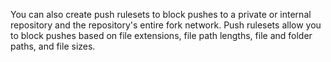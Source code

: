 You can also create push rulesets to block pushes to a private or internal repository and the repository's entire fork network. Push rulesets allow you to block pushes based on file extensions, file path lengths, file and folder paths, and file sizes.
